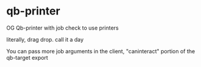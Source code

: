 # qb-printer
OG Qb-printer with job check to use printers


literally, drag drop. call it a day

You can pass more job arguments in the client, "caninteract" portion of the qb-target export
